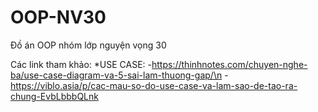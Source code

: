 # OOP-NV30
Đồ án OOP nhóm lớp nguyện vọng 30

Các link tham khảo:
*USE CASE:
-https://thinhnotes.com/chuyen-nghe-ba/use-case-diagram-va-5-sai-lam-thuong-gap/\n
-https://viblo.asia/p/cac-mau-so-do-use-case-va-lam-sao-de-tao-ra-chung-EvbLbbbQLnk
